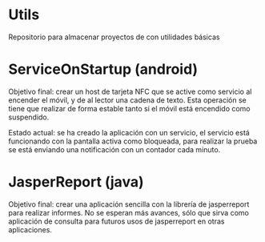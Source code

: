 # Utils
Repositorio para almacenar proyectos de con utilidades básicas

# ServiceOnStartup (android)
Objetivo final: crear un host de tarjeta NFC que se active como servicio al encender el móvil, y de al lector una cadena de texto. Esta operación se tiene que realizar de forma estable tanto si el móvil está encendido como suspendido.

Estado actual: se ha creado la aplicación con un servicio, el servicio está funcionando con la pantalla activa como bloqueada, para realizar la prueba se está enviando una notificación con un contador cada minuto.

# JasperReport (java)
Objetivo final: crear una aplicación sencilla con la librería de jasperreport para realizar informes.  No se esperan más avances, sólo que sirva como aplicación de consulta para futuros usos de jasperreport en otras aplicaciones.
